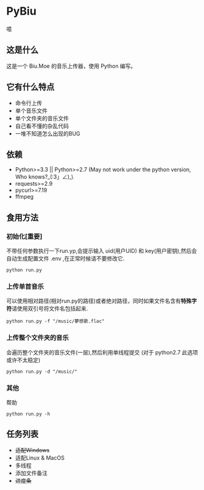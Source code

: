 # PyBiu
噫

## 这是什么
这是一个 Biu.Moe 的音乐上传器，使用 Python 编写。

## 它有什么特点
* 命令行上传 
 * 单个音乐文件
 * 单个文件夹的音乐文件
* 自己看不懂的杂乱代码
* 一堆不知道怎么出现的BUG

## 依赖

* Python>=3.3 || Python>=2.7 (May not work under the python version, Who knows?\_(:3」∠)\_\
* requests>=2.9
* pycurl>=7.19
* ffmpeg

## 食用方法

### 初始化[重要]
不带任何参数执行一下run.yp,会提示输入 uid(用户UID) 和 key(用户密钥),然后会自动生成配置文件 .env ,在正常时候请不要修改它.

    python run.py
   

### 上传单首音乐
可以使用相对路径(相对run.py的路径)或者绝对路径，同时如果文件名含有**特殊字符**请使用双引号将文件名包括起来.

    python run.py -f "/music/夢想歌.flac"


### 上传整个文件夹的音乐
会遍历整个文件夹的音乐文件(一层),然后利用单线程提交 (对于 python2.7 此选项或许不太稳定)

    python run.py -d "/music/"
    

### 其他
帮助

    python run.py -h
    

## 任务列表
* ~~适配Windows~~ 
* 适配Linux & MacOS
* 多线程
* 添加文件备注
* ~~进度条~~
